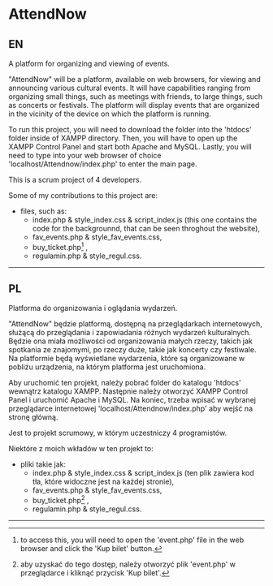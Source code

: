 # AttendNow

## EN
A platform for organizing and viewing of events.

"AttendNow" will be a platform, available on web browsers, for viewing and announcing various cultural events. It will have capabilities ranging from organizing small
things, such as meetings with friends, to large things, such as concerts or festivals. The platform will display
events that are organized in the vicinity of the device on which the platform is running.

To run this project, you will need to download the folder into the 'htdocs' folder inside of XAMPP directory. Then, you will have to open up the XAMPP Control Panel and
start both Apache and MySQL. Lastly, you will need to type into your web browser of choice 'localhost/Attendnow/index.php' to enter the main page.

This is a scrum project of 4 developers. 

Some of my contributions to this project are:
- files, such as:
  - index.php & style_index.css & script_index.js (this one contains the code for the backgrounnd, that can be seen throghout the website),
  - fav_events.php & style_fav_events.css,
  - buy_ticket.php[^1] ,
  - regulamin.php & style_regul.css. 

 ----------------------------------------------------------------------------------------------------------------------------------------------------------------------
 
## PL
Platforma do organizowania i oglądania wydarzeń.

"AttendNow" będzie platformą, dostępną na przeglądarkach internetowych, służącą do przeglądania i zapowiadania różnych wydarzeń kulturalnych. Będzie ona miała możliwości od organizowania małych rzeczy, takich jak spotkania ze znajomymi, po rzeczy duże, takie jak koncerty czy festiwale. Na platformie będą wyświetlane
wydarzenia, które są organizowane w pobliżu urządzenia, na którym platforma jest uruchomiona.

Aby uruchomić ten projekt, należy pobrać folder do katalogu 'htdocs' wewnątrz katalogu XAMPP. Następnie należy otworzyć XAMPP Control Panel i
uruchomić Apache i MySQL. Na koniec, trzeba wpisać w wybranej przeglądarce internetowej 'localhost/Attendnow/index.php' aby wejść na stronę główną.

Jest to projekt scrumowy, w którym uczestniczy 4 programistów. 

Niektóre z moich wkładów w ten projekt to:
- pliki takie jak:
  - index.php & style_index.css & script_index.js (ten plik zawiera kod tła, które widoczne jest na każdej stronie),
  - fav_events.php & style_fav_events.css,
  - buy_ticket.php[^2] ,
  - regulamin.php & style_regul.css.

----------------------------------------------------------------------------------------------------------------------------------------------------------------------

[^1]: to access this, you will need to open the 'event.php' file in the web browser and click the 'Kup bilet' button.
[^2]: aby uzyskać do tego dostęp, należy otworzyć plik 'event.php' w przeglądarce i kliknąć przycisk 'Kup bilet'.
